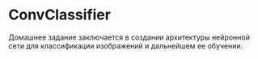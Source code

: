 # ConvClassifier

Домашнее задание заключается в создании архитектуры нейронной сети для классификации изображений и дальнейшем ее обучении.
